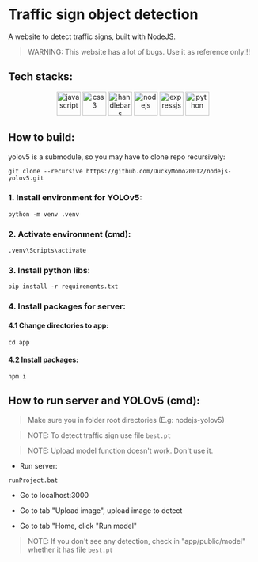 # Traffic sign object detection

A website to detect traffic signs, built with NodeJS.

> WARNING: This website has a lot of bugs. Use it as reference only!!!

## Tech stacks:

<p align="center">
    <img src="https://cdn.jsdelivr.net/gh/devicons/devicon/icons/javascript/javascript-original.svg" alt="javascript" height="48" width="48" />
    <img src="https://cdn.jsdelivr.net/gh/devicons/devicon/icons/css3/css3-original.svg" alt="css3" height="48" width="48" />
    <img src="https://cdn.jsdelivr.net/gh/devicons/devicon/icons/handlebars/handlebars-original.svg" alt="handlebars" height="48" width="48" />
    <img src="https://cdn.jsdelivr.net/gh/devicons/devicon/icons/nodejs/nodejs-original.svg" alt="nodejs" height="48" width="48" />
    <img src="https://cdn.jsdelivr.net/gh/devicons/devicon/icons/express/express-original.svg" alt="expressjs" height="48" width="48" />
    <img src="https://cdn.jsdelivr.net/gh/devicons/devicon/icons/python/python-original.svg" alt="python" height="48" width="48" />
</p>

## How to build:

yolov5 is a submodule, so you may have to clone repo recursively:

```console
git clone --recursive https://github.com/DuckyMomo20012/nodejs-yolov5.git
```

### 1. Install environment for YOLOv5:

```console
python -m venv .venv
```

### 2. Activate environment (cmd):

```console
.venv\Scripts\activate
```

### 3. Install python libs:

```console
pip install -r requirements.txt
```

### 4. Install packages for server:

#### 4.1 Change directories to app:

```console
cd app
```

#### 4.2 Install packages:

```console
npm i
```

## How to run server and YOLOv5 (cmd):

> Make sure you in folder root directories (E.g: nodejs-yolov5)

> NOTE: To detect traffic sign use file `best.pt`

> NOTE: Upload model function doesn't work. Don't use it.

- Run server:

```console
runProject.bat
```

- Go to localhost:3000

- Go to tab "Upload image", upload image to detect

- Go to tab "Home, click "Run model"

> NOTE: If you don't see any detection, check in "app/public/model" whether it has file `best.pt`
